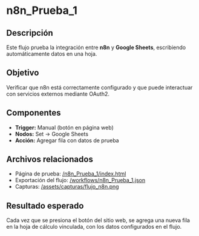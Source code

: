 # n8n_Prueba_1

## Descripción

Este flujo prueba la integración entre **n8n** y **Google Sheets**, escribiendo automáticamente datos en una hoja.

## Objetivo

Verificar que n8n está correctamente configurado y que puede interactuar con servicios externos mediante OAuth2.

## Componentes

- **Trigger:** Manual (botón en página web)
- **Nodos:** Set → Google Sheets
- **Acción:** Agregar fila con datos de prueba

## Archivos relacionados

- Página de prueba: [/n8n_Prueba_1/index.html](../n8n_Prueba_1/index.html)
- Exportación del flujo: [/workflows/n8n_Prueba_1.json](../workflows/n8n_Prueba_1.json)
- Capturas: [/assets/capturas/flujo_n8n.png](../assets/capturas/flujo_n8n.png)

## Resultado esperado

Cada vez que se presiona el botón del sitio web, se agrega una nueva fila en la hoja de cálculo vinculada, con los datos configurados en el flujo.


